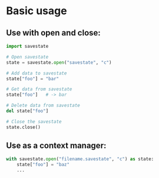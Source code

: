 # Basic usage

## Use with open and close:
```python
import savestate

# Open savestate
state = savestate.open("savestate", "c")

# Add data to savestate
state["foo"] = "bar"

# Get data from savestate
state["foo"]   # -> bar

# Delete data from savestate
del state["foo"]

# Close the savestate
state.close()
```

## Use as a context manager:

```python
with savestate.open("filename.savestate", "c") as state:   
    state["foo"] = "baz"                                                   
    ...
```
